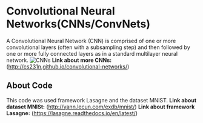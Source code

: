 # Convolutional Neural Networks(CNNs/ConvNets)

A Convolutional Neural Network (CNN) is comprised of one or more convolutional layers (often with a subsampling step) 
and then followed by one or more fully connected layers as in a standard multilayer neural network.
![CNNs](https://adeshpande3.github.io/assets/LeNet.png)
**Link about more CNNs:** (http://cs231n.github.io/convolutional-networks/)

## About Code
This code was used framework Lasagne and the dataset MNIST.
**Link about dataset MNISt:** (http://yann.lecun.com/exdb/mnist/)
**Link about framework Lasagne:** (https://lasagne.readthedocs.io/en/latest/)
